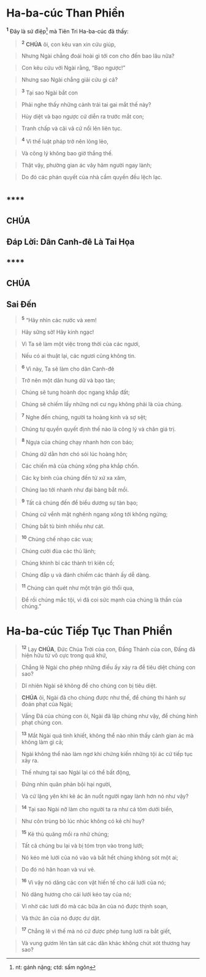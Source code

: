 # Ha-ba-cúc Than Phiền
<sup><b>1</b></sup> Đây là sứ điệp[^1] mà Tiên Tri Ha-ba-cúc đã thấy:


> <sup><b>2</b></sup> **CHÚA** ôi, con kêu van xin cứu giúp,
>


> Nhưng Ngài chẳng đoái hoài gì tới con cho đến bao lâu nữa?
>


> Con kêu cứu với Ngài rằng, “Bạo ngược!”
>


> Nhưng sao Ngài chẳng giải cứu gì cả?
>


> <sup><b>3</b></sup> Tại sao Ngài bắt con
>


> Phải nghe thấy những cảnh trái tai gai mắt thế này?
>


> Hủy diệt và bạo ngược cứ diễn ra trước mắt con;
>


> Tranh chấp và cãi vã cứ nổi lên liên tục.
>


> <sup><b>4</b></sup> Vì thế luật pháp trở nên lỏng lẻo,
>


> Và công lý không bao giờ thắng thế.
>


> Thật vậy, phường gian ác vây hãm người ngay lành;
>


> Do đó các phán quyết của nhà cầm quyền đều lệch lạc.
>


# 

## ****

## CHÚA

## Đáp Lời: Dân Canh-đê Là Tai Họa

## ****

## CHÚA

## Sai Đến

> <sup><b>5</b></sup> “Hãy nhìn các nước và xem!
>


> Hãy sững sờ! Hãy kinh ngạc!
>


> Vì Ta sẽ làm một việc trong thời của các ngươi,
>


> Nếu có ai thuật lại, các ngươi cũng không tin.
>


> <sup><b>6</b></sup> Vì này, Ta sẽ làm cho dân Canh-đê
>


> Trở nên một dân hung dữ và bạo tàn;
>


> Chúng sẽ tung hoành dọc ngang khắp đất;
>


> Chúng sẽ chiếm lấy những nơi cư ngụ không phải là của chúng.
>


> <sup><b>7</b></sup> Nghe đến chúng, người ta hoảng kinh và sợ sệt;
>


> Chúng tự quyền quyết định thế nào là công lý và chân giá trị.
>


> <sup><b>8</b></sup> Ngựa của chúng chạy nhanh hơn con báo;
>


> Chúng dữ dằn hơn chó sói lúc hoàng hôn;
>


> Các chiến mã của chúng xông pha khắp chốn.
>


> Các kỵ binh của chúng đến từ xứ xa xăm,
>


> Chúng lao tới nhanh như đại bàng bắt mồi.
>


> <sup><b>9</b></sup> Tất cả chúng đến để biểu dương sự tàn bạo;
>


> Chúng cứ vểnh mặt nghênh ngang xông tới không ngừng;
>


> Chúng bắt tù binh nhiều như cát.
>


> <sup><b>10</b></sup> Chúng chế nhạo các vua;
>


> Chúng cười đùa các thủ lãnh;
>


> Chúng khinh bỉ các thành trì kiên cố;
>


> Chúng đắp ụ và đánh chiếm các thành ấy dễ dàng.
>


> <sup><b>11</b></sup> Chúng càn quét như một trận gió thổi qua,
>


> Để rồi chúng mắc tội, vì đã coi sức mạnh của chúng là thần của chúng.”
>


# Ha-ba-cúc Tiếp Tục Than Phiền

> <sup><b>12</b></sup> Lạy **CHÚA**, Đức Chúa Trời của con, Đấng Thánh của con, Đấng đã hiện hữu từ vô cực trong quá khứ,
>


> Chẳng lẽ Ngài cho phép những điều ấy xảy ra để tiêu diệt chúng con sao?
>


> Dĩ nhiên Ngài sẽ không để cho chúng con bị tiêu diệt.
>


> **CHÚA** ôi, Ngài đã cho chúng được như thế, để chúng thi hành sự đoán phạt của Ngài;
>


> Vầng Đá của chúng con ôi, Ngài đã lập chúng như vậy, để chúng hình phạt chúng con.
>


> <sup><b>13</b></sup> Mắt Ngài quá tinh khiết, không thể nào nhìn thấy cảnh gian ác mà không làm gì cả;
>


> Ngài không thể nào làm ngơ khi chứng kiến những tội ác cứ tiếp tục xảy ra.
>


> Thế nhưng tại sao Ngài lại có thể bất động,
>


> Đứng nhìn quân phản bội hại người,
>


> Và cứ lặng yên khi kẻ ác ăn nuốt người ngay lành hơn nó như vậy?
>


> <sup><b>14</b></sup> Tại sao Ngài nỡ làm cho người ta ra như cá tôm dưới biển,
>


> Như côn trùng bò lúc nhúc không có kẻ chỉ huy?
>


> <sup><b>15</b></sup> Kẻ thù quăng mồi ra nhử chúng;
>


> Tất cả chúng bu lại và bị tóm trọn vào trong lưới;
>


> Nó kéo mẻ lưới của nó vào và bắt hết chúng không sót một ai;
>


> Do đó nó hân hoan và vui vẻ.
>


> <sup><b>16</b></sup> Vì vậy nó dâng các con vật hiến tế cho cái lưới của nó;
>


> Nó dâng hương cho cái lưới kéo tay của nó;
>


> Vì nhờ các lưới đó mà các bữa ăn của nó được thịnh soạn,
>


> Và thức ăn của nó được dư dật.
>


> <sup><b>17</b></sup> Chẳng lẽ vì thế mà nó cứ được phép tung lưới ra bắt giết,
>


> Và vung gươm lên tàn sát các dân khác không chút xót thương hay sao?
>

[^1]: nt: gánh nặng; ctd: sấm ngôn